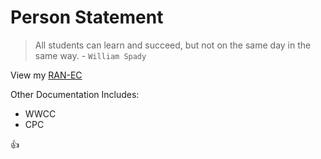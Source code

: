 # Person Statement

> All students can learn and succeed, but not on the same day in the same way. - `William Spady`

View my [RAN-EC](https://drive.google.com/drive/my-drive)

Other Documentation Includes:

* WWCC
* CPC

:+1:



